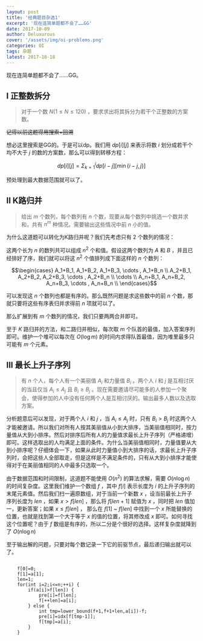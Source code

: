 ```yaml
---
layout: post
title: '经典题目杂选1'
excerpt: '现在连简单题都不会了……GG'
date: 2017-10-09
author: Deluxurous
cover: '/assets/img/oi-problems.png'
categories: OI
tags: 杂题
latest: 2017-10-18
---
```


现在连简单题都不会了……GG。


## I 正整数拆分

> 对于一个数 $N (1 \leqslant N \leqslant 120)$ ，要求求出将其拆分为若干个正整数的方案数。

~~记得以前这题得用搜索+回溯~~

想必这里搜索是GG的。于是可以dp。我们用 $dp[i][j]$ 来表示将数 $i$ 划分成若干个均不大于 $j$ 的数的方案数，那么可以得到转移方程：

$$ dp[i][j]=\displaystyle\Sigma_{k=1}^{i}dp[i-j][\min\{i-j,j\}]$$ 

预处理到最大数据范围就可以了。

## II K路归并

> 给出 $m$ 个数列，每个数列有 $n$ 个数，现要从每个数列中挑选一个数并求和，共有 $n^m$ 种情况。需要输出这些情况中前 $n$ 小的值。

为什么这道题可以转化为K路归并呢？我们先考虑只有 $2$ 个数列的情况：

这两个长为 $n$ 的数列共可以组成 $n^2$ 个和值。假设这两个数列为 $A$ 和 $B$ ，并且已经排好了序，我们就可以将这 $n^2$ 个值排列成下面这样的 $n$ 个数列：

$$\begin{cases}
A_1+B_1, A_1+B_2, A_1+B_3, \cdots , A_1+B_n \\
A_2+B_1, A_2+B_2, A_2+B_3, \cdots , A_2+B_n \\
\cdots \\
A_n+B_1, A_n+B_2, A_n+B_3, \cdots , A_n+B_n \\
\end{cases}$$

可以发现这 $n$ 个数列也都是有序的。那么既然问题是求这些数中的前 $n$ 个数，那就只要将这些有序表归并求得前 $n$ 项就可以了。

那么扩展到有 $m$ 个数列的情况，我们只要两两合并即可。

至于 $K$ 路归并的方法，和二路归并相似，每次取 $m$ 个队首的最值，加入答案序列即可。维护一个堆可以每次在 $O(\log m)$ 的时间内求得队首最值，因为堆里最多只可能有 $m$ 个元素。

## III 最长上升子序列

> 有 $n$ 个人，每个人有一个美丽值 $A_i$ 和力量值 $B_i$ 。两个人 $i$ 和 $j$ 是互相讨厌的当且仅当 $A_i \leqslant A_j$ 且 $B_i \geqslant B_j$ 。现在需要邀请尽可能多的人参加一个聚会，使得参加的人中没有任何两个人是互相讨厌的。输出最多人数以及选取方案。

分析题意后可以发现，对于两个人 $i$ 和 $j$ ，当 $A_i \leqslant A_j$ 时，只有 $B_i > B_j$ 时这两个人才能被邀请。所以我们对所有人按其美丽值从小到大排序，当美丽值相同时，按力量值从大到小排序。然后对排序后所有人的力量值求最长上升子序列（严格递增）即可。这样选取出的人均满足上面的条件。为什么当美丽值相同时，力量值要从大到小排序呢？仔细体会一下，如果从此时力量值小到大排序的话，求最长上升子序列时，会把这些人全部取走，但是这样是不满足条件的，只有从大到小排序才能使得对于在美丽值相同的人中最多只选取一个。

由于数据范围和时间限制，这道题不能使用 $O(n^2)$ 的算法求解，需要 $O(n \log n)$ 的时间复杂度。这里我们维护一个数组 $f$ ，其中 $f[i]$ 表示长度为 $i$ 的上升子序列的末尾元素值。然后我们扫一遍原数组，对于当前一个新数 $x$ ，设当前最长上升子序列长度为 $len$ ，如果 $x > f[len]$ ，那么将 $f[len+1]$ 赋值为 $x$ ，同时把 $len$ 值加一，更新答案；如果 $x \leq f[len]$ ， 那么在 $f[1]$ ~ $f[len]$ 中找到一个 $x$ 所能替换的位置，也就是找到第一个大于等于 $x$ 的值的位置，将其修改成 $x$ 即可。如何寻找这个位置呢？由于 $f$ 数组是有序的，所以二分是个很好的选择。这样复杂度就降到了 $O(n \log n)$

至于输出解的问题，只要对每个数记录一下它的前驱节点，最后递归输出就可以了。

<pre class="line-numbers"><code class="language-cpp">
	f[0]=0;
	f[1]=a[1];
	len=1;
	for(int i=2;i<=n;++i) {
		if(a[i]>f[len]) {
			pre[i]=f[len];
			f[++len]=a[i];
		} else {
			int tmp=lower_bound(f+1,f+1+len,a[i])-f;
			pre[i]=idx[f[tmp-1]];
			f[tmp]=a[i];
		}
	}
</code></pre>